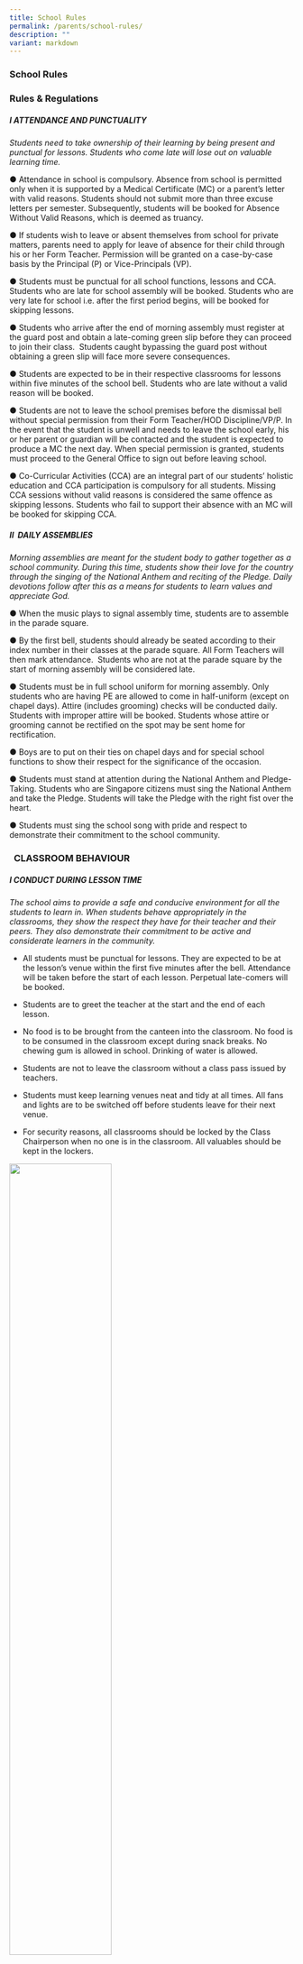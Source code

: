 ```yaml
---
title: School Rules
permalink: /parents/school-rules/
description: ""
variant: markdown
---
```

### School Rules

### Rules &amp; Regulations


##### I ATTENDANCE AND PUNCTUALITY


_Students need to take ownership of their learning by being present and punctual for lessons. Students who come late will lose out on valuable learning time._&nbsp;

  

● Attendance in school is compulsory. Absence from school is permitted only when it is supported by a Medical Certificate (MC) or a parent’s letter with valid reasons. Students should not submit more than three excuse letters per semester. Subsequently, students will be booked for Absence Without Valid Reasons, which is deemed as truancy.&nbsp;

  

● If students wish to leave or absent themselves from school for private matters, parents need to apply for leave of absence for their child through his or her Form Teacher. Permission will be granted on a case-by-case basis by the Principal (P) or Vice-Principals (VP).

  

● Students must be punctual for all school functions, lessons and CCA. Students who are late for school assembly will be booked. Students who are very late for school i.e. after the first period begins, will be booked for skipping lessons.

  

● Students who arrive after the end of morning assembly must register at the guard post and obtain a late-coming green slip before they can proceed to join their class.&nbsp; Students caught bypassing the guard post without obtaining a green slip will face more severe consequences.&nbsp;

  

● Students are expected to be in their respective classrooms for lessons within five minutes of the school bell. Students who are late without a valid reason will be booked.

  

● Students are not to leave the school premises before the dismissal bell without special permission from their Form Teacher/HOD Discipline/VP/P. In the event that the student is unwell and needs to leave the school early, his or her parent or guardian will be contacted and the student is expected to produce a MC the next day. When special permission is granted, students must proceed to the General Office to sign out before leaving school.

  

● Co-Curricular Activities (CCA) are an integral part of our students’ holistic education and CCA participation is compulsory for all students. Missing CCA sessions without valid reasons is considered the same offence as skipping lessons. Students who fail to support their absence with an MC will be booked for skipping CCA.


##### II&nbsp; DAILY ASSEMBLIES

_Morning assemblies are meant for the student body to gather together as a school community. During this time, students show their love for the country through the singing of the National Anthem and reciting of the Pledge. Daily devotions follow after this as a means for students to learn values and appreciate God._

  

● When the music plays to signal assembly time, students are to assemble in the parade square.

  

● By the first bell, students should already be seated according to their index number in their classes at the parade square. All Form Teachers will then mark attendance.&nbsp; Students who are not at the parade square by the start of morning assembly will be considered late.

  

● Students must be in full school uniform for morning assembly. Only students who are having PE are allowed to come in half-uniform (except on chapel days). Attire (includes grooming) checks will be conducted daily. Students with improper attire will be booked. Students whose attire or grooming cannot be rectified on the spot may be sent home for rectification.

  

● Boys are to put on their ties on chapel days and for special school functions to show their respect for the significance of the occasion.

  

● Students must stand at attention during the National Anthem and Pledge-Taking. Students who are Singapore citizens must sing the National Anthem and take the Pledge. Students will take the Pledge with the right fist over the heart.

  

● Students must sing the school song with pride and respect to demonstrate their commitment to the school community.



### &nbsp;&nbsp;CLASSROOM BEHAVIOUR

##### I CONDUCT DURING LESSON TIME

_The school aims to provide a safe and conducive environment for all the students to learn in. When students behave appropriately in the classrooms, they show the respect they have for their teacher and their peers. They also demonstrate their commitment to be active and considerate learners in the community._  

*   All students must be punctual for lessons. They are expected to be at the lesson’s venue within the first five minutes after the bell. Attendance will be taken before the start of each lesson. Perpetual late-comers will be booked.&nbsp;
*   Students are to greet the teacher at the start and the end of each lesson.&nbsp;  
    
*   No food is to be brought from the canteen into the classroom. No food is to be consumed in the classroom except during snack breaks. No chewing gum is allowed in school. Drinking of water is allowed.&nbsp;
*   Students are not to leave the classroom without a class pass issued by teachers.&nbsp;
*   Students must keep learning venues neat and tidy at all times. All fans and lights are to be switched off before students leave for their next venue.&nbsp;
*   For security reasons, all classrooms should be locked by the Class Chairperson when no one is in the classroom.  All valuables should be kept in the lockers.

<img src="/images/attire1.png" style="width:60%">
<img src="/images/attire2.png" style="width:60%">

### PERSONAL GROOMING

_An individual shows his/her commitment to the community by presenting himself/herself appropriately in the school attire. Students show that they are proud of their identities as ambassadors of the school by dressing appropriately and respectfully._

##### I. SCHOOL UNIFORM

*   Students are to wear the prescribed school uniform for all school activities. No modification to the uniform is allowed. Boys are only allowed to alter the length of the pants so that it covers the ankles.
*   The uniform must be worn with the school badge, name tag and CCA collar badge at all times.
*   When the school tie is worn, it must be pulled up to the collar.
*   When track shoes are worn, 70% of it must be white in colour, while 30% can consist of any
*   composition of blue, grey and black colours. No other colours are allowed. Shoelaces must be visible and white in colour.
*   No other track shoes (e,g. slip-ons, high cut basketball shoes etc.) are allowed during the school term or school holidays.
*   Students are allowed to bring special shoes to change into for CCA training.
*   If a student cannot wear shoes for any special reason, supporting medical documents must be given to the form teacher to explain the situation.
*   Only white-based socks are allowed and they should cover the ankles.

  

##### _**F**or Boys_&nbsp;

*   Shirts and t-shirts should be tucked in at all times, regardless of whether students are in or out of school.&nbsp;  
    
*   Pants and shorts must be fitting and be worn at the waist. It should not be hanging on the hips.&nbsp;  
    
*   Long pants must not taper towards one end. They must be long enough to cover the ankles.

  

##### _For Girls_&nbsp;

*   Only white or skin-coloured brassieres are allowed. Brassiere straps must not be visible.&nbsp;
*   Blouses must be zipped up fully.&nbsp;
*   Skirts must be worn at knee-length.

  

##### II. PE &amp; CCA ATTIRE

*   PE lessons, games practices and leisure games, students must wear the school PE T-shirt and shorts.&nbsp;  
    
*   Students should bring their PE attire to school for lessons and seek their PE teachers’ permission to be excused from PE for the day, if they feel unwell.&nbsp;  
    
*   Students must change into half-uniform, with a clean PE T-shirt, at the end of their PE lesson.&nbsp;  
    
*   Designs for CCA T-shirts should include the School Crest, School Name and CCA Name. Designs must be approved by the respective CCA teachers-in-charge and the HOD CCA.&nbsp;  
    
*   Class and CCA T-shirts can be worn during CCAs and other school or class functions.&nbsp;  
    
*   Students who come to school for CCA or other activities outside of curriculum time must be in half-school uniform (i.e. wear a school-related T-shirt, school pants, shorts or skirt, and a pair of approved track shoes).

  

##### III. HAIR &amp; GENERAL APPEARANCE

*   Students’ hair must be neat and tidy at all times.
*   Fancy hair styling, tinting, dyeing, highlighting and bleaching of hair are not allowed.
*   Spectacle frames should be plain and the lenses are not to be tinted.&nbsp;  
    
*   Nails must be kept short and clean at all times. Nail polish, varnish or hardeners are not allowed.&nbsp;  
    
*   No facial makeup is allowed.&nbsp;  
    
*   Tattoos or any other forms of body painting, permanent or temporary, are strictly not allowed on any part of the body. Students found with tattoos will be suspended from school until efforts are made to remove them.&nbsp;  
    
*   No chains, rings, bracelets, friendship or ankle bands are allowed in school.

  

##### _For Boys_

*   Hair must not touch the collar and must be sloped at the sides and at the rear. Fancy styling, sideburns, ducktails, undercut and high-shaven sides are not allowed.
*   Fringes must not touch the eyebrows.
*   Hair must not be permed.
*   Boys must be clean shaven at all times.
*   Boys are not to pierce their ears, nor wear earrings/ear studs or have any other forms of piercing on them.

  

##### _For Girls_&nbsp;

*   Hair must fall above the base of the collar or be neatly tied up.&nbsp;
*   Fringes must be neat. They must fall above the eyebrows or be pinned down with clips or a hairband.&nbsp;  
    
*   All ribbons, rubber bands and hair clips must be navy blue/black in colour.&nbsp;  
    
*   Girls may only wear plain gold or silver round stud earrings or transparent ear sticks on their earlobes. Multiple earrings or ear sticks and other accessories are not allowed. Other forms of piercing are not allowed.


<img src="/images/Parents/2024/Full_Uniform_Girl_Ver_1.JPG" style="width:100%">

![](/images/Parents/2024/Full_Uniform_Girl_Ver_1.JPG)

![](/images/Parents/2024/Full_Uniform_Girl_ver_2.jpg)

<img src="/images/Parents/2024/Full_Uniform_Boy.JPG" style="width:60%">

<img src="/images/Parents/2024/Half_U_Polo.JPG" style="width:60%">

<img src="/images/Parents/2024/PE_Attire.JPG" style="width:60%">


##### VALUABLES&nbsp;

The school believes that it is important for students to show empathy and understanding of others in the school community. Hence, students are discouraged from bringing expensive personal belongings to the school, as these can become distractions for the student body. By not bringing expensive electronic devices and jewellery to school, students also prevent any feelings of envy and inferiority from forming unnecessarily. This way, students do not have to worry about the safety of their expensive belongings as well.  

  

  

### USE OF MOBILE PHONES, ELECTRONIC COMMUNICATION DEVICES, AND TECHNOLOGY

_Students are to be discerning, prudent and responsible in their use of technology. Students demonstrate their commitment to community when they consider the impact their online activities have on others._

● Mobile phones are not to be used during curriculum time, including free periods and recesses / lunch breaks. They must be switched off and kept in the students’ lockers during curriculum time. Students who use their phones during curriculum time will be booked and their phones will be confiscated for a period of time. Recalcitrant students will face stiffer consequences.

  

● Mobile phones and electronic communication devices (e.g., smart watches, fitness trackers) are strictly disallowed in examination premises. When these items are found in any student’s possession during the examinations, he/she will be booked for possession of disallowed items.

  

● Personal Learning Devices (PLD) are to be used responsibly for academic purposes. They should not be left unattended (e.g. during PE) and should be kept in the students’ lockers for safekeeping. PLDs should not be charged in school.&nbsp; The school will not bear responsibility for the loss of these devices.

  

● Students should be responsible in their use of technology, including the internet and social media.

  

● Students are not to use the technology to abuse or hurt the school, her staff or students in any way.

  

● Students are not to use the technology for personal gain and inappropriate purposes (e.g. surfing pornographic / hate sites, downloading pirated software/files, hacking into school or external systems, etc). Photographs and videos of schoolmates and staff should not be taken without their permission.

  

● If the school has reason to suspect that a student’s electronic device has been used to commit an offence, the school may confiscate the electronic device for further investigation.

  

● The school views such offences very seriously and will involve the police if necessary.

  

### DISALLOWED ITEMS

*   Students are not allowed to bring items used for gambling purposes.
*   Students are not allowed to have in their possession any weapon. They are also not allowed to bring any weapon-like item which can be used or intended to be used to cause harm to self or others.

  

### THE CANTEEN

_Students are to show courtesy to others during recess time. They show their commitment to the community by maintaining a conducive environment for their peers and teachers to enjoy their break time and their food._&nbsp;

*   Students should not disturb their classmates who are having lessons when they go for their recess.
*   Students must stop eating as soon as the first bell rings after recess.
*   Food and drinks should be consumed within the canteen.  No food and drinks should be brought out of the canteen.
*   Used crockery/bottles must be returned to the respective stalls or into the receptacles provided.
*   Wrappers and empty cartons must be thrown into litter bins.